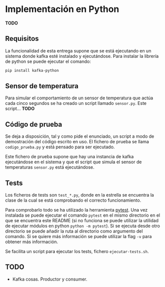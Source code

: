 # Implementación en Python

**TODO**

## Requisitos

La funcionalidad de esta entrega supone que se está ejecutando en un sistema donde kafka esté instalado y ejecutándose. Para instalar la librería de python se puede ejecutar el comando:

```sh
pip install kafka-python
```

## Sensor de temperatura

Para simular el comportamiento de un sensor de temperatura que actúa cada cinco segundos se ha creado un script llamado `sensor.py`. Este script... **TODO**

## Código de prueba

Se deja a disposición, tal y como pide el enunciado, un script a modo de demostración del código escrito en uso. El fichero de prueba se llama `codigo_prueba.py` y está pensado para ser ejecutado.

Este fichero de prueba supone que hay una instancia de kafka ejecutándose en el sistema y que el script que simula el sensor de temperaturas `sensor.py` está ejecutándose.

## Tests

Los ficheros de tests son `test_*.py`, donde en la estrella se encuentra la clase de la cual se está comprobando el correcto funcionamiento.

Para comprobarlo todo se ha utilizado la herramienta [pytest](https://docs.pytest.org/en/stable/ 'pytest website'). Una vez instalada se puede ejecutar el comando `pytest` en el mismo directorio en el que se encuentra este README (si no funciona se puede utilizar la utilidad de ejecutar módulos en python `python -m pytest`). Si se ejecuta desde otro directorio se puede añadir la ruta al directorio como argumento del comando. Si se quiere más información se puede utilizar la flag `-v` para obtener más información.

Se facilita un script para ejecutar los tests, fichero `ejecutar-tests.sh`.

## TODO

- Kafka cosas. Productor y consumer.
